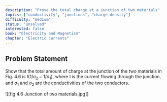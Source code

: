 ```yaml
---
description: "Prove the total charge at a junction of two materials"
topics: ["conductivity", "junctions", "charge density"]
difficulty: "medium"
status: "unsolved"
interested: false
book: "Electricity and Magnetism"
chapter: "Electric currents"
---
```


## Problem Statement
Show that the total amount of charge at the junction of the two materials in Fig. 4.6 is $I(1/\sigma_2 - 1/\sigma_1)$, where I is the current flowing through the junction, and $\sigma_1$ and $\sigma_2$ are the conductivities of the two conductors.

![[fig 4.6 Junction of two materials.jpg]]

